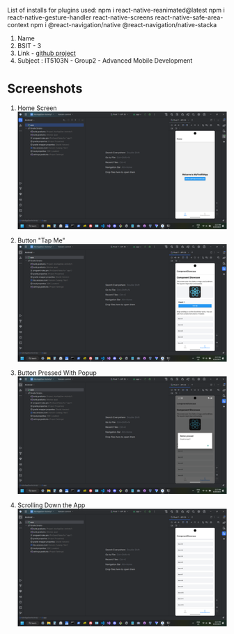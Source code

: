 List of installs for plugins used:
npm i react-native-reanimated@latest
npm i react-native-gesture-handler react-native-screens react-native-safe-area-context
npm i @react-navigation/native @react-navigation/native-stacka

1) Name
2) BSIT - 3
3) Link - [github project](https://github.com/braindeadLee/React-Native-Android-Spotify-App-Project)
4) Subject : IT5103N - Group2 - Advanced Mobile Development

# Screenshots

1. Home Screen  
![Home Screen](./ScreenshotImages/day1-homescreen.png)

2. Button "Tap Me"  
![Tap Me](./ScreenshotImages/day1-buttontapme.png)

3. Button Pressed With Popup  
![Pressed](./ScreenshotImages/day1-buttonpressed.png)

4. Scrolling Down the App  
![Scrolled](./ScreenshotImages/day1-scrolleddown.png)